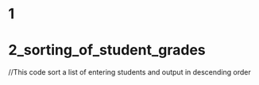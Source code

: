 # 1

# 2_sorting_of_student_grades
//This code sort a list of entering students and output in descending order

